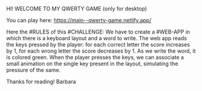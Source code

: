 HI! WELCOME TO MY QWERTY GAME (only for desktop)

You can play here: https://main--qwerty-game.netlify.app/

Here the #RULES of this #CHALLENGE: 
We have to create a #WEB-APP in which there is a keyboard layout and a word to write. 
The web app reads the keys pressed by the player: for each correct letter the score increases by 1, for each wrong letter the score decreases by 1. 
As we write the word, it is colored green. 
When the player presses the keys, we can associate a small animation on the single key present in the layout, simulating the pressure of the same.

Thanks for reading! 
Barbara

